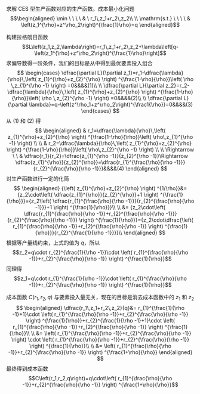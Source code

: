 
求解 CES 型生产函数对应的生产函数。成本最小化问题
$$\begin{aligned}
\min \ \ \ \ & \ r_1\,z_1+r_2\,z_2\\
\\
\mathrm{s.t.} \ \ \ \ & \left(z_1^{\rho}+z^\rho_2\right)^{\frac{1}\rho}=q
\end{aligned}$$

构建拉格朗日函数
$$L\left(z_1,z_2,\lambda\right)=r_1\,z_1+r_2\,z_2+\lambda\left[q-\left(z_1^{\rho}+z^\rho_2\right)^{\frac{1}\rho}\right]$$
求偏导数得一阶条件，我们的目标是从中得到最优要素投入组合
$$
\begin{cases}
\dfrac{\partial L}{\partial z_1}=r_1-\dfrac{\lambda}{\rho}\,\left( z_{1}^{\rho}+z_{2}^{\rho} \right) ^{\frac{1-\rho}{\rho}}\left( \rho \,z_{1}^{\rho -1} \right) =0&&&&(1)\\
\\
\dfrac{\partial L}{\partial z_2}=r_2-\dfrac{\lambda}{\rho}\,\left( z_{1}^{\rho}+z_{2}^{\rho} \right) ^{\frac{1-\rho}{\rho}}\left( \rho \,z_{2}^{\rho -1} \right) =0&&&&(2)\\
 \\
\dfrac{\partial L}{\partial \lambda}=q-\left(z^\rho_1+z^\rho_2\right)^{\frac1{\rho}}=0&&&&(3)
\end{cases}
$$
从 (1) 和 (2) 得
$$
\begin{aligned}
& r_1=\dfrac{\lambda}{\rho}\,\left( z_{1}^{\rho}+z_{2}^{\rho} \right) ^{\frac{1-\rho}{\rho}}\left( \rho\,z_{1}^{\rho -1} \right) \\
\\
& r_2=\dfrac{\lambda}{\rho}\,\left( z_{1}^{\rho}+z_{2}^{\rho} \right) ^{\frac{1-\rho}{\rho}}\left( \rho\,z_{2}^{\rho -1} \right) \\
\\
\Rightarrow \ \ & \dfrac{r_1}{r_2}=\dfrac{z_{1}^{\rho -1}}{z_{2}^{\rho -1}}\Rightarrow \dfrac{z_{1}^{\rho}}{z_{2}^{\rho}}=\dfrac{r_{1}^{\frac{\rho}{\rho -1}}}{r_{2}^{\frac{\rho}{\rho -1}}}&&&&(4)
\end{aligned}
$$
对生产函数进行一定的化简
$$
\begin{aligned}
{\left( z_{1}^{\rho}+z_{2}^{\rho} \right) ^{1/\rho}}&= {z_2\cdot\left( \dfrac{z_{1}^{\rho}}{z_{2}^{\rho}}+1 \right) ^{\frac{1}{\rho}}}={z_2\left( \dfrac{r_{1}^{\frac{\rho}{\rho -1}}}{r_{2}^{\frac{\rho}{\rho -1}}}+1 \right) ^{\frac{1}{\rho}}}\\
\\
&= {z_2\cdot\left( \dfrac{r_{1}^{\frac{\rho}{\rho -1}}+r_{2}^{\frac{\rho}{\rho -1}}}{r_{2}^{\frac{\rho}{\rho -1}}} \right) ^{\frac{1}{\rho}}}={z_2\cdot\dfrac{\left( r_{1}^{\frac{\rho}{\rho -1}}+r_{2}^{\frac{\rho}{\rho -1}} \right) ^{\frac{1}{\rho}}}{r_{2}^{\frac{1}{\rho -1}}}}\\
\end{aligned}
$$
根据等产量线约束，上式的值为 $q$，所以
$$z_2=q\cdot r_{2}^{\frac{1}{\rho -1}}\cdot \left( r_{1}^{\frac{\rho}{\rho -1}}+r_{2}^{\frac{\rho}{\rho -1}} \right) ^{\frac{1}{\rho}}$$
同理得 
$$z_1=q\cdot r_{1}^{\frac{1}{\rho -1}}\cdot \left( r_{1}^{\frac{\rho}{\rho -1}}+r_{2}^{\frac{\rho}{\rho -1}} \right) ^{\frac{1}{\rho}}$$

成本函数 $C\left(r_1,r_2,q\right)$ 与要素投入量无关，现在的目标是消去成本函数中的 $z_1$ 和 $z_2$
$$
\begin{aligned}
\dfrac{r_1\,z_1+r_2\,z_2}{q}&= r_{1}^{\frac{1}{\rho -1}+1}\cdot \left( r_{1}^{\frac{\rho}{\rho -1}}+r_{2}^{\frac{\rho}{\rho -1}} \right) ^{\frac{1}{\rho}}+r_{2}^{\frac{1}{\rho -1}+1}\cdot \left( r_{1}^{\frac{\rho}{\rho -1}}+r_{2}^{\frac{\rho}{\rho -1}} \right) ^{\frac{1}{\rho}}\\
\\
&= \left( r_{1}^{\frac{\rho}{\rho -1}}+r_{2}^{\frac{\rho}{\rho -1}} \right) \cdot \left( r_{1}^{\frac{\rho}{\rho -1}}+r_{2}^{\frac{\rho}{\rho -1}} \right) ^{\frac{1}{\rho}}\\
\\
&= \left( r_{1}^{\frac{\rho}{\rho -1}}+r_{2}^{\frac{\rho}{\rho -1}} \right) ^{\frac{1+\rho}{\rho}}
\end{aligned}
$$
最终得到成本函数
$$C\left(r_1,r_2,q\right)=q\cdot\left( r_{1}^{\frac{\rho}{\rho -1}}+r_{2}^{\frac{\rho}{\rho -1}} \right) ^{\frac{1+\rho}{\rho}}$$
